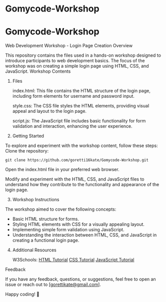 # Gomycode-Workshop
# Gomycode-Workshop
Web Development Workshop - Login Page Creation
Overview

This repository contains the files used in a hands-on workshop designed to introduce participants to web development basics. The focus of the workshop was on creating a simple login page using HTML, CSS, and JavaScript.
Workshop Contents
1. Files

    index.html: This file contains the HTML structure of the login page, including form elements for username and password input.

    style.css: The CSS file styles the HTML elements, providing visual appeal and layout to the login page.

    script.js: The JavaScript file includes basic functionality for form validation and interaction, enhancing the user experience.

2. Getting Started

To explore and experiment with the workshop content, follow these steps:
    Clone the repository:

    git clone https://github.com/goretti16kate/Gomycode-Workshop.git
  
  Open the index.html file in your preferred web browser.

  Modify and experiment with the HTML, CSS, and JavaScript files to understand how they contribute to the functionality and appearance of the login page.

3. Workshop Instructions

The workshop aimed to cover the following concepts:

- Basic HTML structure for forms.
- Styling HTML elements with CSS for a visually appealing layout.
- Implementing simple form validation using JavaScript.
- Understanding the interaction between HTML, CSS, and JavaScript in creating a functional login page.

4. Additional Resources

    W3Schools:
        [HTML Tutorial](https://www.w3schools.com/)
        [CSS Tutorial](https://www.w3schools.com/)
        [JavaScript Tutorial](https://www.w3schools.com/)

Feedback

If you have any feedback, questions, or suggestions, feel free to open an issue or reach out to [gorettikate@gmail.com].

Happy coding! 🚀